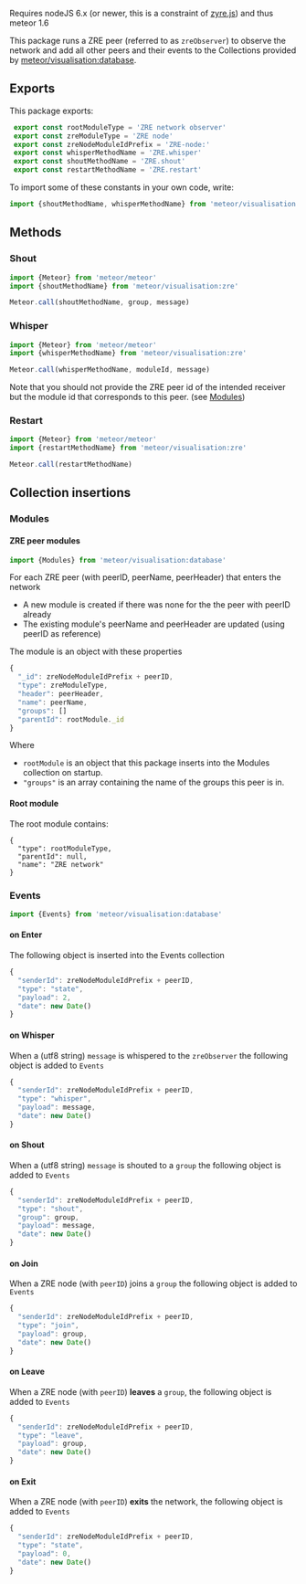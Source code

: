 Requires nodeJS 6.x (or newer, this is a constraint of [zyre.js](https://github.com/interpretor/zyre.js)) and thus meteor 1.6

This package runs a ZRE peer (referred to as `zreObserver`) to observe the network and add all other peers and their events to the Collections provided by [meteor/visualisation:database](https://github.com/Quite-nice/Visualisation/tree/develop/Web%20application/packages/database).

## Exports

This package exports:

```javascript
 export const rootModuleType = 'ZRE network observer'
 export const zreModuleType = 'ZRE node'
 export const zreNodeModuleIdPrefix = 'ZRE-node:'
 export const whisperMethodName = 'ZRE.whisper'
 export const shoutMethodName = 'ZRE.shout'
 export const restartMethodName = 'ZRE.restart'
```

To import some of these constants in your own code, write:

```javascript
import {shoutMethodName, whisperMethodName} from 'meteor/visualisation:zre'
```

## Methods

### Shout

```javascript
import {Meteor} from 'meteor/meteor'
import {shoutMethodName} from 'meteor/visualisation:zre'

Meteor.call(shoutMethodName, group, message)
```

### Whisper

```javascript
import {Meteor} from 'meteor/meteor'
import {whisperMethodName} from 'meteor/visualisation:zre'

Meteor.call(whisperMethodName, moduleId, message)
```

Note that you should not provide the ZRE peer id of the intended receiver but the module id that corresponds to this peer. (see [Modules](#modules))

### Restart

```javascript
import {Meteor} from 'meteor/meteor'
import {restartMethodName} from 'meteor/visualisation:zre'

Meteor.call(restartMethodName)
```


## Collection insertions

### Modules

#### ZRE peer modules

```javascript
import {Modules} from 'meteor/visualisation:database'
```

For each ZRE peer (with peerID, peerName, peerHeader) that enters the network

- A new module is created if there was none for the the peer with peerID already
- The existing module's peerName and peerHeader are updated (using peerID as reference)

The module is an object with these properties

```javascript
{
  "_id": zreNodeModuleIdPrefix + peerID,
  "type": zreModuleType,
  "header": peerHeader,
  "name": peerName,
  "groups": []
  "parentId": rootModule._id
}
```

Where 

- `rootModule` is an object that this package inserts into the Modules collection on startup.
- `"groups"` is an array containing the name of the groups this peer is in.

#### Root module

The root module contains:

```
{
  "type": rootModuleType,
  "parentId": null,
  "name": "ZRE network"
}
```

### Events

```javascript
import {Events} from 'meteor/visualisation:database'
```

#### on Enter

The following object is inserted into the Events collection

```javascript
{
  "senderId": zreNodeModuleIdPrefix + peerID,
  "type": "state",
  "payload": 2,
  "date": new Date()
}
```

#### on Whisper

When a (utf8 string) `message` is whispered to the `zreObserver` the following object is added to `Events`

```javascript
{
  "senderId": zreNodeModuleIdPrefix + peerID,
  "type": "whisper",
  "payload": message,
  "date": new Date()
}
```

#### on Shout

When a (utf8 string) `message` is shouted to a `group` the following object is added to `Events`

```javascript
{
  "senderId": zreNodeModuleIdPrefix + peerID,
  "type": "shout",
  "group": group,
  "payload": message,
  "date": new Date()
}
```

#### on Join

When a ZRE node (with `peerID`) joins a `group` the following object is added to `Events`

```javascript
{
  "senderId": zreNodeModuleIdPrefix + peerID,
  "type": "join",
  "payload": group,
  "date": new Date()
}
```

#### on Leave

When a ZRE node (with `peerID`) **leaves** a `group`, the following object is added to `Events`

```javascript
{
  "senderId": zreNodeModuleIdPrefix + peerID,
  "type": "leave",
  "payload": group,
  "date": new Date()
}
```

#### on Exit

When a ZRE node (with `peerID`) **exits** the network, the following object is added to `Events`

```javascript
{
  "senderId": zreNodeModuleIdPrefix + peerID,
  "type": "state",
  "payload": 0,
  "date": new Date()
}
```



